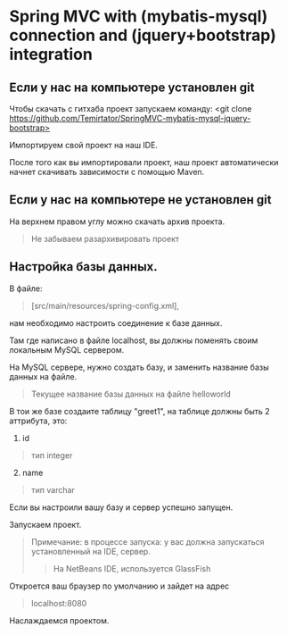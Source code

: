 Spring MVC with (mybatis-mysql) connection and (jquery+bootstrap) integration
========================

Если у нас на компьютере установлен git 
-------------------------
Чтобы скачать с гитхаба проект запускаем команду:
<git clone https://github.com/Temirtator/SpringMVC-mybatis-mysql-jquery-bootstrap>

Импортируем свой проект на наш IDE.

После того как вы импортировали проект, наш проект автоматически начнет скачивать зависимости с помощью Maven.


Если у нас на компьютере не установлен git 
-------------------------
На верхнем правом углу можно скачать архив проекта.

>Не забываем разархивировать проект



Настройка базы данных.
-------------------------

В файле:
>[src/main/resources/spring-config.xml], 

нам необходимо настроить соединение к базе данных.

Там где написано в файле localhost, вы должны поменять своим локальным MySQL сервером.

На MySQL сервере, нужно создать базу, и заменить название базы данных на файле.

>Текущее название базы данных на файле helloworld

В тои же базе создаите таблицу "greet1", на таблице должны быть 2 аттрибута, это:

1. id 

>тип integer

2. name 

>тип varchar



Если вы настроили вашу базу и сервер успешно запущен.

Запускаем проект.
>Примечание: в процессе запуска: у вас должна запускаться установленный на IDE, сервер. 
>>На NetBeans IDE, используется GlassFish 

Откроется ваш браузер по умолчанию и зайдет на адрес 
>localhost:8080

Наслаждаемся проектом.